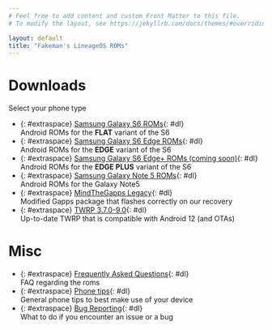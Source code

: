 ```yaml
---
# Feel free to add content and custom Front Matter to this file.
# To modify the layout, see https://jekyllrb.com/docs/themes/#overriding-theme-defaults

layout: default
title: "Fakeman's LineageOS ROMs"
---
```

# Downloads
Select your phone type
- {: #extraspace} [Samsung Galaxy S6 ROMs](/downloads/s6){: #dl} <br>
Android ROMs for the **FLAT** variant of the S6
- {: #extraspace} [Samsung Galaxy S6 Edge ROMs](/downloads/s6edge){: #dl}<br>
Android ROMs for the **EDGE** variant of the S6
- {: #extraspace} [Samsung Galaxy S6 Edge+ ROMs (coming soon)](/downloads/s6edgeplus){: #dl}<br>
Android ROMs for the **EDGE PLUS** variant of the S6
- {: #extraspace} [Samsung Galaxy Note 5 ROMs](/downloads/note5){: #dl}<br>
Android ROMs for the Galaxy Note5
- {: #extraspace} [MindTheGapps Legacy](/downloads/mindthegapps){: #dl}<br>
Modified Gapps package that flashes correctly on our recovery
- {: #extraspace} [TWRP 3.7.0-9.0](/downloads/twrp){: #dl}<br>
Up-to-date TWRP that is compatible with Android 12 (and OTAs)

# Misc
- {: #extraspace} [Frequently Asked Questions](/faq){: #dl} <br>
FAQ regarding the roms
- {: #extraspace} [Phone tips](/tips){: #dl} <br>
General phone tips to best make use of your device
- {: #extraspace} [Bug Reporting](/bugreport){: #dl} <br>
What to do if you encounter an issue or a bug